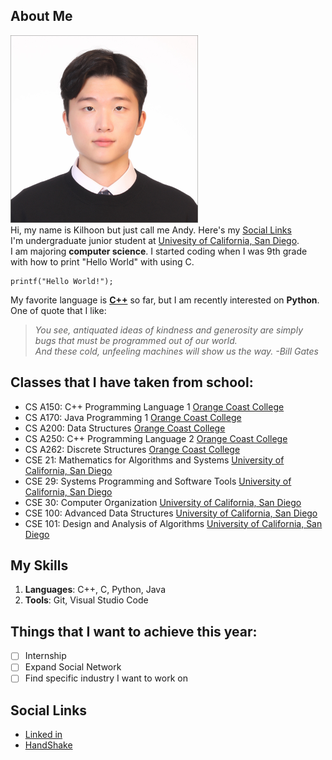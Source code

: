 ## About Me
<img src="image/Kilhoon.jpg" alt="Description of the image" width="300" height="300">\
Hi, my name is Kilhoon but just call me Andy. Here's my [Social Links](#social-links)\
I'm undergraduate junior student at [Univesity of California, San Diego](image/ucsd.jpg).\
I am majoring **computer science**. I started coding when I was 9th grade with how to print "Hello World" with using C.
```
printf("Hello World!"); 
```
My favorite language is [**C++**](./README.html) so far, but I am recently interested on **Python**.\
One of quote that I like:
> _You see, antiquated ideas of kindness and generosity are simply bugs that must be programmed out of our world._\
> _And these cold, unfeeling machines will show us the way. -Bill Gates_

## Classes that I have taken from school:
- CS A150: C++ Programming Language 1 [Orange Coast College](https://orangecoastcollege.edu/academics/business-computing/computer-science/courses.html)
- CS A170: Java Programming 1 [Orange Coast College](https://orangecoastcollege.edu/academics/business-computing/computer-science/courses.html)
- CS A200: Data Structures [Orange Coast College](https://orangecoastcollege.edu/academics/business-computing/computer-science/courses.html)
- CS A250: C++ Programming Language 2 [Orange Coast College](https://orangecoastcollege.edu/academics/business-computing/computer-science/courses.html)
- CS A262: Discrete Structures [Orange Coast College](https://orangecoastcollege.edu/academics/business-computing/computer-science/courses.html)
- CSE 21: Mathematics for Algorithms and Systems [University of California, San Diego](https://catalog.ucsd.edu/courses/CSE.html)
- CSE 29: Systems Programming and Software Tools [University of California, San Diego](https://catalog.ucsd.edu/courses/CSE.html)
- CSE 30: Computer Organization [University of California, San Diego](https://catalog.ucsd.edu/courses/CSE.html)
- CSE 100: Advanced Data Structures [University of California, San Diego](https://catalog.ucsd.edu/courses/CSE.html)
- CSE 101: Design and Analysis of Algorithms [University of California, San Diego](https://catalog.ucsd.edu/courses/CSE.html)

## My Skills
1. **Languages**: C++, C, Python, Java
2. **Tools**: Git, Visual Studio Code

## Things that I want to achieve this year:
 - [ ] Internship
 - [ ] Expand Social Network
 - [ ] Find specific industry I want to work on

## Social Links
- [Linked in](https://www.linkedin.com/in/kilhoon-kim-24886a244/)
- [HandShake](https://ucsd.joinhandshake.com/profiles/6yrtq5)

